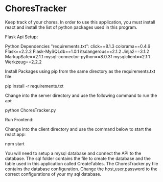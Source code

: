 # ChoresTracker

Keep track of your chores. In order to use this application, you must install react and install the list of python packages used in this program.

Flask Api Setup:

Python Dependencies "requirements.txt":
click==8.1.3
colorama==0.4.6
Flask==2.2.2
Flask-MySQLdb==1.0.1
itsdangerous==2.1.2
Jinja2==3.1.2
MarkupSafe==2.1.1
mysql-connector-python==8.0.31
mysqlclient==2.1.1
Werkzeug==2.2.2

Install Packages using pip from the same directory as the requirements.txt file:

pip install -r requirements.txt

Change into the server directory and use the following command to run the api:

python ChoresTracker.py

Run Frontend:

Change into the client directory and use the command below to start the react app:

npm start

You will need to setup a mysql database and connect the API to the database. The sql folder contains the file to create the database and the table used in this application called CreateTables. The ChoresTracker.py file contains the database configuration. Change the host,user,password to the correct configurations of your my sql database.
